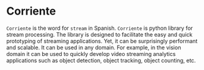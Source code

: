 # Corriente

`Corriente` is the word for `stream` in Spanish.  `Corriente` is python library for stream processing. 
The library is designed to facilitate the easy and quick prototyping of streaming applications.  Yet, it can be surprisingly performant and scalable. It can be used in any domain.  For example, in the vision domain it can be used to quickly develop video streaming analytics applications such as object detection, object tracking, object counting, etc.

